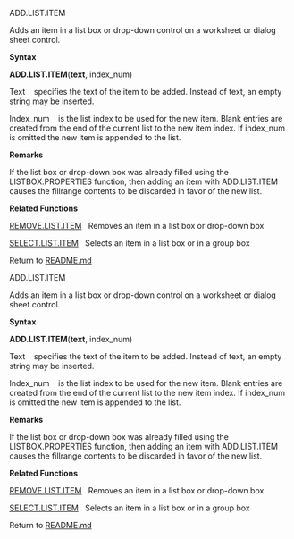 ADD.LIST.ITEM

Adds an item in a list box or drop-down control on a worksheet or dialog
sheet control.

**Syntax**

**ADD.LIST.ITEM**(**text**, index\_num)

Text    specifies the text of the item to be added. Instead of text, an
empty string may be inserted.

Index\_num    is the list index to be used for the new item. Blank
entries are created from the end of the current list to the new item
index. If index\_num is omitted the new item is appended to the list.

**Remarks**

If the list box or drop-down box was already filled using the
LISTBOX.PROPERTIES function, then adding an item with ADD.LIST.ITEM
causes the fillrange contents to be discarded in favor of the new list.

**Related Functions**

[REMOVE.LIST.ITEM](REMOVE.LIST.ITEM.md)   Removes an item in a list box or drop-down box

[SELECT.LIST.ITEM](SELECT.LIST.ITEM.md)   Selects an item in a list box or in a group box



Return to [README.md](README.md)

ADD.LIST.ITEM

Adds an item in a list box or drop-down control on a worksheet or dialog
sheet control.

**Syntax**

**ADD.LIST.ITEM**(**text**, index\_num)

Text    specifies the text of the item to be added. Instead of text, an
empty string may be inserted.

Index\_num    is the list index to be used for the new item. Blank
entries are created from the end of the current list to the new item
index. If index\_num is omitted the new item is appended to the list.

**Remarks**

If the list box or drop-down box was already filled using the
LISTBOX.PROPERTIES function, then adding an item with ADD.LIST.ITEM
causes the fillrange contents to be discarded in favor of the new list.

**Related Functions**

[REMOVE.LIST.ITEM](REMOVE.LIST.ITEM.md)   Removes an item in a list box or drop-down box

[SELECT.LIST.ITEM](SELECT.LIST.ITEM.md)   Selects an item in a list box or in a group box



Return to [README.md](README.md)

